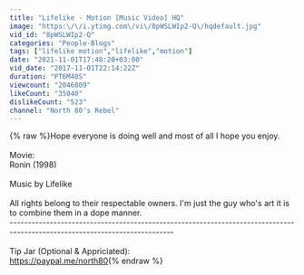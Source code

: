 ```yaml
---
title: "Lifelike - Motion [Music Video] HQ"
image: "https:\/\/i.ytimg.com\/vi\/8pWSLWIp2-Q\/hqdefault.jpg"
vid_id: "8pWSLWIp2-Q"
categories: "People-Blogs"
tags: ["lifelike motion","lifelike","motion"]
date: "2021-11-01T17:48:20+03:00"
vid_date: "2017-11-01T22:14:22Z"
duration: "PT6M40S"
viewcount: "2046809"
likeCount: "35040"
dislikeCount: "523"
channel: "North 80's Rebel"
---
```

{% raw %}Hope everyone is doing well and most of all I hope you enjoy. <br /><br />Movie: <br />Ronin (1998)<br /><br />Music by Lifelike<br /><br />All rights belong to their respectable owners. I'm just the guy who's art it is to combine them in a dope manner. <br />---------------------------------------------------------------------------------------------------------------------------<br /><br />Tip Jar (Optional &amp; Appriciated): <br /><a rel="nofollow" target="blank" href="https://paypal.me/north80">https://paypal.me/north80</a>{% endraw %}
